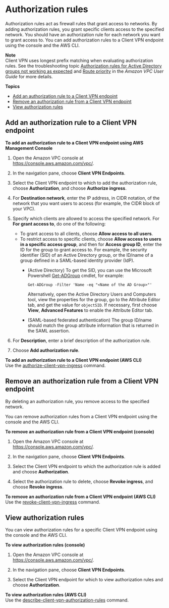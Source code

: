 # Authorization rules<a name="cvpn-working-rules"></a>

Authorization rules act as ﬁrewall rules that grant access to networks\. By adding authorization rules, you grant specific clients access to the specified network\. You should have an authorization rule for each network you want to grant access to\. You can add authorization rules to a Client VPN endpoint using the console and the AWS CLI\.

**Note**  
Client VPN uses longest prefix matching when evaluating authorization rules\. See the troubleshooting topic [Authorization rules for Active Directory groups not working as expected](troubleshooting.md#ad-group-auth-rules) and [Route priority](https://docs.aws.amazon.com/vpc/latest/userguide/VPC_Route_Tables.html#route-tables-priority) in the *Amazon VPC User Guide* for more details\.

**Topics**
+ [Add an authorization rule to a Client VPN endpoint](#cvpn-working-rule-authorize)
+ [Remove an authorization rule from a Client VPN endpoint](#cvpn-working-rule-revoke)
+ [View authorization rules](#cvpn-working-rule-view)

## Add an authorization rule to a Client VPN endpoint<a name="cvpn-working-rule-authorize"></a>

**To add an authorization rule to a Client VPN endpoint using AWS Management Console**

1. Open the Amazon VPC console at [https://console\.aws\.amazon\.com/vpc/](https://console.aws.amazon.com/vpc/)\.

1. In the navigation pane, choose **Client VPN Endpoints**\.

1. Select the Client VPN endpoint to which to add the authorization rule, choose **Authorization**, and choose **Authorize ingress**\.

1. For **Destination network**, enter the IP address, in CIDR notation, of the network that you want users to access \(for example, the CIDR block of your VPC\)\.

1. Specify which clients are allowed to access the specified network\. For **For grant access to**, do one of the following:
   + To grant access to all clients, choose **Allow access to all users**\.
   + To restrict access to specific clients, choose **Allow access to users in a specific access group**, and then for **Access group ID**, enter the ID for the group to grant access to\. For example, the security identifier \(SID\) of an Active Directory group, or the ID/name of a group defined in a SAML\-based identity provider \(IdP\)\.
     + \(Active Directory\) To get the SID, you can use the Microsoft Powershell [Get\-ADGroup](https://docs.microsoft.com/en-us/powershell/module/activedirectory/get-adgroup) cmdlet, for example:

       ```
       Get-ADGroup -Filter 'Name -eq "<Name of the AD Group>"'
       ```

       Alternatively, open the Active Directory Users and Computers tool, view the properties for the group, go to the Attribute Editor tab, and get the value for `objectSID`\. If necessary, first choose **View**, **Advanced Features** to enable the Attribute Editor tab\.
     + \(SAML\-based federated authentication\) The group ID/name should match the group attribute information that is returned in the SAML assertion\.

1. For **Description**, enter a brief description of the authorization rule\.

1. Choose **Add authorization rule**\.

**To add an authorization rule to a Client VPN endpoint \(AWS CLI\)**  
Use the [authorize\-client\-vpn\-ingress](https://docs.aws.amazon.com/cli/latest/reference/ec2/authorize-client-vpn-ingress.html) command\.

## Remove an authorization rule from a Client VPN endpoint<a name="cvpn-working-rule-revoke"></a>

By deleting an authorization rule, you remove access to the specified network\. 

You can remove authorization rules from a Client VPN endpoint using the console and the AWS CLI\.

**To remove an authorization rule from a Client VPN endpoint \(console\)**

1. Open the Amazon VPC console at [https://console\.aws\.amazon\.com/vpc/](https://console.aws.amazon.com/vpc/)\.

1. In the navigation pane, choose **Client VPN Endpoints**\.

1. Select the Client VPN endpoint to which the authorization rule is added and choose **Authorization**\.

1. Select the authorization rule to delete, choose **Revoke ingress**, and choose **Revoke ingress**\.

**To remove an authorization rule from a Client VPN endpoint \(AWS CLI\)**  
Use the [revoke\-client\-vpn\-ingress](https://docs.aws.amazon.com/cli/latest/reference/ec2/revoke-client-vpn-ingress.html) command\.

## View authorization rules<a name="cvpn-working-rule-view"></a>

You can view authorization rules for a specific Client VPN endpoint using the console and the AWS CLI\.

**To view authorization rules \(console\)**

1. Open the Amazon VPC console at [https://console\.aws\.amazon\.com/vpc/](https://console.aws.amazon.com/vpc/)\.

1. In the navigation pane, choose **Client VPN Endpoints**\.

1. Select the Client VPN endpoint for which to view authorization rules and choose **Authorization**\.

**To view authorization rules \(AWS CLI\)**  
Use the [describe\-client\-vpn\-authorization\-rules](https://docs.aws.amazon.com/cli/latest/reference/ec2/describe-client-vpn-authorization-rules.html) command\.